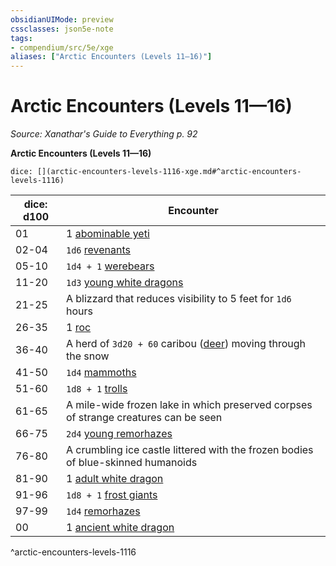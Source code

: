 ```yaml
---
obsidianUIMode: preview
cssclasses: json5e-note
tags:
- compendium/src/5e/xge
aliases: ["Arctic Encounters (Levels 11—16)"]
---
```

# Arctic Encounters (Levels 11—16)
*Source: Xanathar's Guide to Everything p. 92* 

**Arctic Encounters (Levels 11—16)**

`dice: [](arctic-encounters-levels-1116-xge.md#^arctic-encounters-levels-1116)`

| dice: d100 | Encounter |
|------------|-----------|
| 01 | 1 [abominable yeti](Mechanics/bestiary/monstrosity/abominable-yeti.md) |
| 02-04 | `1d6` [revenants](Mechanics/bestiary/undead/revenant.md) |
| 05-10 | `1d4 + 1` [werebears](Mechanics/bestiary/humanoid/werebear.md) |
| 11-20 | `1d3` [young white dragons](Mechanics/bestiary/dragon/young-white-dragon.md) |
| 21-25 | A blizzard that reduces visibility to 5 feet for `1d6` hours |
| 26-35 | 1 [roc](Mechanics/bestiary/monstrosity/roc.md) |
| 36-40 | A herd of `3d20 + 60` caribou ([deer](Mechanics/bestiary/beast/deer.md)) moving through the snow |
| 41-50 | `1d4` [mammoths](Mechanics/bestiary/beast/mammoth.md) |
| 51-60 | `1d8 + 1` [trolls](Mechanics/bestiary/giant/troll.md) |
| 61-65 | A mile-wide frozen lake in which preserved corpses of strange creatures can be seen |
| 66-75 | `2d4` [young remorhazes](Mechanics/bestiary/monstrosity/young-remorhaz.md) |
| 76-80 | A crumbling ice castle littered with the frozen bodies of blue-skinned humanoids |
| 81-90 | 1 [adult white dragon](Mechanics/bestiary/dragon/adult-white-dragon.md) |
| 91-96 | `1d8 + 1` [frost giants](Mechanics/bestiary/giant/frost-giant.md) |
| 97-99 | `1d4` [remorhazes](Mechanics/bestiary/monstrosity/remorhaz.md) |
| 00 | 1 [ancient white dragon](Mechanics/bestiary/dragon/ancient-white-dragon.md) |
^arctic-encounters-levels-1116